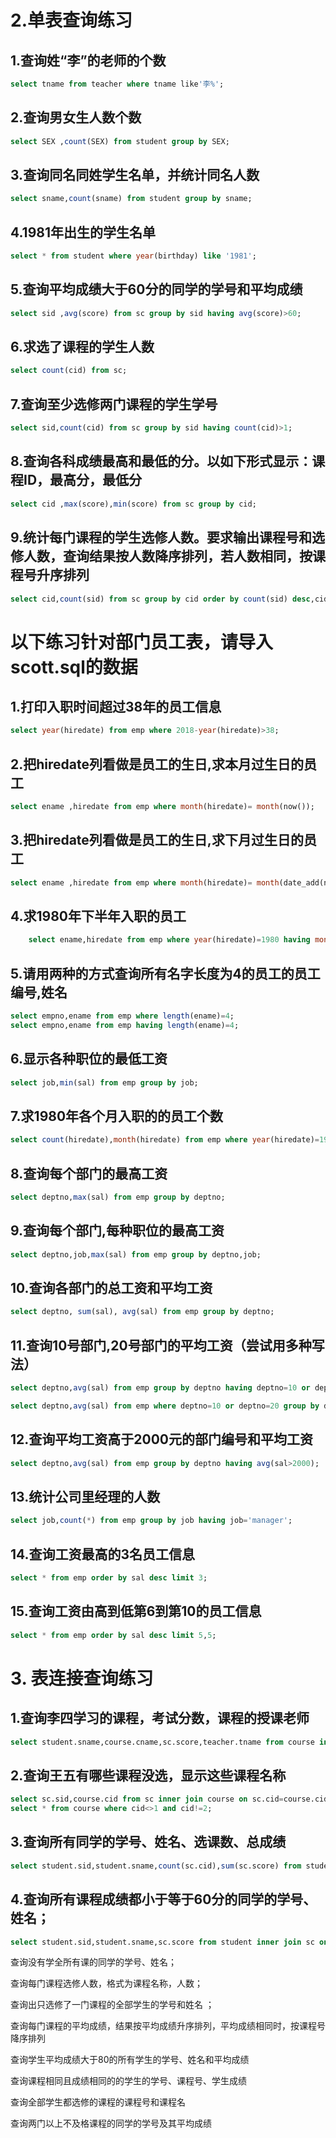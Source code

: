 # 2.单表查询练习
## 1.查询姓“李”的老师的个数
```sql
select tname from teacher where tname like'李%';
```
## 2.查询男女生人数个数
```sql
select SEX ,count(SEX) from student group by SEX;
```
## 3.查询同名同姓学生名单，并统计同名人数
```sql
select sname,count(sname) from student group by sname;
```
## 4.1981年出生的学生名单
```sql
select * from student where year(birthday) like '1981'; 
```
## 5.查询平均成绩大于60分的同学的学号和平均成绩
```sql
select sid ,avg(score) from sc group by sid having avg(score)>60;
```
## 6.求选了课程的学生人数
```sql
select count(cid) from sc;
```
## 7.查询至少选修两门课程的学生学号
```sql
select sid,count(cid) from sc group by sid having count(cid)>1;
```
## 8.查询各科成绩最高和最低的分。以如下形式显示：课程ID，最高分，最低分
```sql
select cid ,max(score),min(score) from sc group by cid;
```
## 9.统计每门课程的学生选修人数。要求输出课程号和选修人数，查询结果按人数降序排列，若人数相同，按课程号升序排列
```sql
select cid,count(sid) from sc group by cid order by count(sid) desc,cid asc;
```
# 以下练习针对部门员工表，请导入scott.sql的数据
## 1.打印入职时间超过38年的员工信息
```sql
select year(hiredate) from emp where 2018-year(hiredate)>38;
```
## 2.把hiredate列看做是员工的生日,求本月过生日的员工
```sql
select ename ,hiredate from emp where month(hiredate)= month(now());
```
## 3.把hiredate列看做是员工的生日,求下月过生日的员工
```sql
select ename ,hiredate from emp where month(hiredate)= month(date_add(now(),interval 1 month));
```
## 4.求1980年下半年入职的员工
```sql
    select ename,hiredate from emp where year(hiredate)=1980 having month(hiredate)>=6 and month(hiredate)<=12;
```
## 5.请用两种的方式查询所有名字长度为4的员工的员工编号,姓名
```sql
select empno,ename from emp where length(ename)=4;
select empno,ename from emp having length(ename)=4;
```
## 6.显示各种职位的最低工资
```sql
select job,min(sal) from emp group by job;
```
## 7.求1980年各个月入职的的员工个数
```sql
select count(hiredate),month(hiredate) from emp where year(hiredate)=1981 group by month(hiredate);
```
## 8.查询每个部门的最高工资
```sql
select deptno,max(sal) from emp group by deptno;
```

## 9.查询每个部门,每种职位的最高工资
```sql
select deptno,job,max(sal) from emp group by deptno,job;
```
## 10.查询各部门的总工资和平均工资
```sql
select deptno, sum(sal), avg(sal) from emp group by deptno;
```
## 11.查询10号部门,20号部门的平均工资（尝试用多种写法）
```sql
select deptno,avg(sal) from emp group by deptno having deptno=10 or deptno=20;

select deptno,avg(sal) from emp where deptno=10 or deptno=20 group by deptno;
```
## 12.查询平均工资高于2000元的部门编号和平均工资
```sql
select deptno,avg(sal) from emp group by deptno having avg(sal>2000);
```
## 13.统计公司里经理的人数
```sql
select job,count(*) from emp group by job having job='manager';
```
## 14.查询工资最高的3名员工信息
```sql
select * from emp order by sal desc limit 3;
```
## 15.查询工资由高到低第6到第10的员工信息
```sql
select * from emp order by sal desc limit 5,5;
```
# 3. 表连接查询练习
## 1.查询李四学习的课程，考试分数，课程的授课老师
```sql
select student.sname,course.cname,sc.score,teacher.tname from course inner join sc on sc.cid=course.cid inner join teacher on teacher.ttd=course.tid inner join student on student.sid=sc.sid where sc.sid=1002;
```
## 2.查询王五有哪些课程没选，显示这些课程名称
```sql
select sc.sid,course.cid from sc inner join course on sc.cid=course.cid group by cid,sid having sc.sid=1003;
select * from course where cid<>1 and cid!=2;
```

## 3.查询所有同学的学号、姓名、选课数、总成绩
```sql
select student.sid,student.sname,count(sc.cid),sum(sc.score) from student inner join sc on student.sid=sc.sid group by student.sid;
```

## 4.查询所有课程成绩都小于等于60分的同学的学号、姓名；
```sql
select student.sid,student.sname,sc.score from student inner join sc on student.sid=sc.sid having sc.score<=60;
```

查询没有学全所有课的同学的学号、姓名；

查询每门课程选修人数，格式为课程名称，人数；

查询出只选修了一门课程的全部学生的学号和姓名 ；

查询每门课程的平均成绩，结果按平均成绩升序排列，平均成绩相同时，按课程号降序排列

查询学生平均成绩大于80的所有学生的学号、姓名和平均成绩

查询课程相同且成绩相同的的学生的学号、课程号、学生成绩

查询全部学生都选修的课程的课程号和课程名

查询两门以上不及格课程的同学的学号及其平均成绩